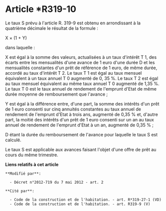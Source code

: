 # Article *R319-10

Le taux S prévu à l'article R. 319-9 est obtenu en arrondissant à la quatrième décimale le résultat de la formule : 

X × (1 + Y) 

dans laquelle : 

X est égal à la somme des valeurs, actualisées à un taux d'intérêt T 1, des écarts entre les mensualités d'une avance de 1
euro d'une durée D et les mensualités constantes d'un prêt de référence de 1 euro, de même durée, accordé au taux d'intérêt T
2. Le taux T 1 est égal au taux mensuel équivalent à un taux annuel T 0 augmenté de 0, 35 %. Le taux T 2 est égal au taux
mensuel équivalent au même taux annuel T 0 augmenté de 1,35 %. Le taux T 0 est le taux annuel de rendement de l'emprunt
d'Etat de même durée moyenne de remboursement que l'avance ; 

Y est égal à la différence entre, d'une part, la somme des intérêts d'un prêt de 1 euro consenti sur cinq annuités constantes
au taux annuel de rendement de l'emprunt d'Etat à trois ans, augmenté de 0,35 % et, d'autre part, la moitié des intérêts d'un
prêt de 1 euro consenti sur un an au taux annuel de rendement de l'emprunt d'Etat à un an, augmenté de 0,35 % ; 

D étant la durée du remboursement de l'avance pour laquelle le taux S est calculé. 

Le taux S est applicable aux avances faisant l'objet d'une offre de prêt au cours du même trimestre.

**Liens relatifs à cet article**

	**Modifié par**:

	  - Décret n°2012-719 du 7 mai 2012 - art. 2

	**Cité par**:

	  - Code de la construction et de l'habitation. - art. R*319-27-1 (VD)
	  - Code de la construction et de l'habitation. - art. R319-9 (V)
